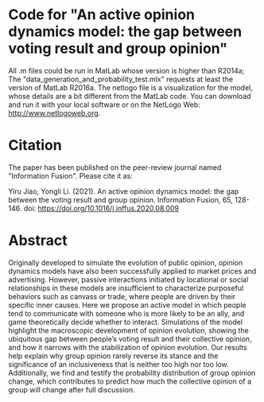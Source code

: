 # Code for "An active opinion dynamics model: the gap between voting result and group opinion"
All .m files could be run in MatLab whose version is higher than R2014a;
The "data_generation_and_probability_test.mlx" requests at least the version of MatLab R2016a.
The netlogo file is a visualization for the model, whose details are a bit different from the MatLab code. You can download and run it with your local software or on the NetLogo Web: <http://www.netlogoweb.org>.
 
# Citation
The paper has been published on the peer-review journal named "Information Fusion". Please cite it as:

Yiru Jiao, Yongli Li. (2021). An active opinion dynamics model: the gap between the voting result and group opinion. Information Fusion, 65, 128-146. doi: https://doi.org/10.1016/j.inffus.2020.08.009
 
# Abstract
Originally developed to simulate the evolution of public opinion, opinion dynamics models have also been successfully applied to market prices and advertising. However, passive interactions initiated by locational or social relationships in these models are insufficient to characterize purposeful behaviors such as canvass or trade, where people are driven by their specific inner causes. Here we propose an active model in which people tend to communicate with someone who is more likely to be an ally, and game theoretically decide whether to interact. Simulations of the model highlight the macroscopic development of opinion evolution, showing the ubiquitous gap between people’s voting result and their collective opinion, and how it narrows with the stabilization of opinion evolution. Our results help explain why group opinion rarely reverse its stance and the significance of an inclusiveness that is neither too high nor too low. Additionally, we find and testify the probability distribution of group opinion change, which contributes to predict how much the collective opinion of a group will change after full discussion.
